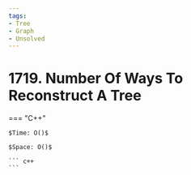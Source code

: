 ```yaml
---
tags:
- Tree
- Graph
- Unsolved
---
```



# 1719. Number Of Ways To Reconstruct A Tree

=== "C++"

    $Time: O()$

    $Space: O()$

    ``` c++
    ```